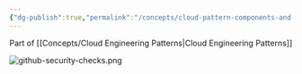 ```yaml
---
{"dg-publish":true,"permalink":"/concepts/cloud-pattern-components-and-best-practices/","tags":["concept/SRE/cloud/azure /sdk","best-practices","concept/SRE/cloud/azure","review"]}
---
```


Part of [[Concepts/Cloud Engineering Patterns\|Cloud Engineering Patterns]]

![github-security-checks.png](/img/user/images/github-security-checks.png)
